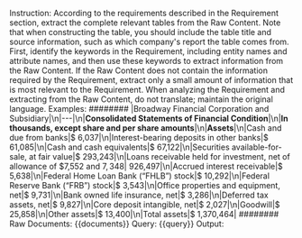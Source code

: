 Instruction:
According to the requirements described in the Requirement section, extract the complete relevant tables from the Raw Content.
Note that when constructing the table, you should include the table title and source information, such as which company's report the table comes from.
First, identify the keywords in the Requirement, including entity names and attribute names, and then use these keywords to extract information from the Raw Content. If the Raw
Content does not contain the information required by the Requirement, extract only a small amount of information that is most relevant to the Requirement.
When analyzing the Requirement and extracting from the Raw Content, do not translate; maintain the original language.
Examples:
########
|Broadway Financial Corporation and Subsidiary|\n|---|\n|**Consolidated Statements of Financial Condition**|\n|**In thousands, except share and per share amounts**|\n|**Assets**|\n|Cash and due from banks|$
6,037|\n|Interest-bearing deposits in other banks|$ 61,085|\n|Cash and cash equivalents|$ 67,122|\n|Securities available-for-sale, at fair value|$ 293,243|\n|Loans receivable held for investment, net of allowance of
$7,552 and $7,348|$ 926,497|\n|Accrued interest receivable|$ 5,638|\n|Federal Home Loan Bank (“FHLB”) stock|$ 10,292|\n|Federal Reserve Bank (“FRB”) stock|$ 3,543|\n|Office properties and equipment, net|$
9,731|\n|Bank owned life insurance, net|$ 3,286|\n|Deferred tax assets, net|$ 9,827|\n|Core deposit intangible, net|$ 2,027|\n|Goodwill|$ 25,858|\n|Other assets|$ 13,400|\n|Total assets|$ 1,370,464|
########
Raw Documents:
{{documents}}
Query:
{{query}}
Output: